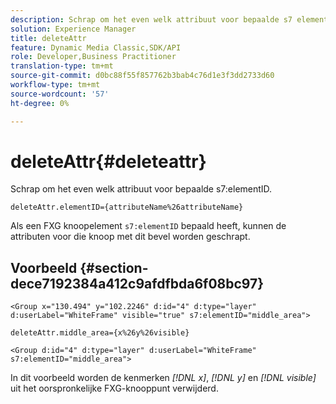 ```yaml
---
description: Schrap om het even welk attribuut voor bepaalde s7 elementID.
solution: Experience Manager
title: deleteAttr
feature: Dynamic Media Classic,SDK/API
role: Developer,Business Practitioner
translation-type: tm+mt
source-git-commit: d0bc88f55f857762b3bab4c76d1e3f3dd2733d60
workflow-type: tm+mt
source-wordcount: '57'
ht-degree: 0%

---
```



# deleteAttr{#deleteattr}

Schrap om het even welk attribuut voor bepaalde s7:elementID.

`deleteAttr.elementID={attributeName%26attributeName}`

Als een FXG knoopelement `s7:elementID` bepaald heeft, kunnen de attributen voor die knoop met dit bevel worden geschrapt.

## Voorbeeld {#section-dece7192384a412c9afdfbda6f08bc97}

`<Group x="130.494" y="102.2246" d:id="4" d:type="layer" d:userLabel="WhiteFrame" visible="true" s7:elementID="middle_area">`

`deleteAttr.middle_area={x%26y%26visible}`

`<Group d:id="4" d:type="layer" d:userLabel="WhiteFrame" s7:elementID="middle_area">`

In dit voorbeeld worden de kenmerken *[!DNL x]*, *[!DNL y]* en *[!DNL visible]* uit het oorspronkelijke FXG-knooppunt verwijderd.
